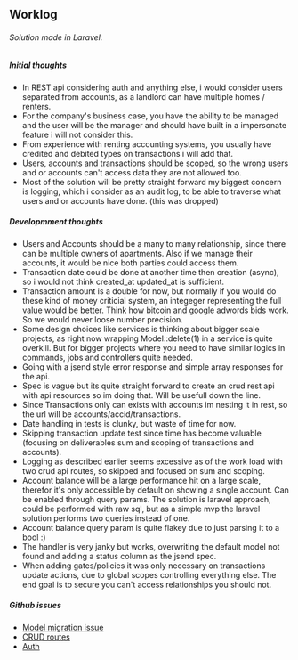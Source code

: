 ## Worklog

###### Solution made in Laravel.

##### Initial thoughts
- In REST api considering auth and anything else, i would consider users separated from accounts, as a landlord can have multiple homes / renters.
- For the company's business case, you have the ability to be managed and the user will be the manager and should have built in a impersonate feature i will not consider this.
- From experience with renting accounting systems, you usually have credited and debited types on transactions i will add that.
- Users, accounts and transactions should be scoped, so the wrong users and or accounts can't access data they are not allowed too.
- Most of the solution will be pretty straight forward my biggest concern is logging, which i consider as an audit log, to be able to traverse what users and or accounts have done. (this was dropped)

##### Developmment thoughts
- Users and Accounts should be a many to many relationship, since there can be multiple owners of apartments. Also if we manage their accounts, it would be nice both parties could access them.
- Transaction date could be done at another time then creation (async), so i would not think created_at updated_at is sufficient.
- Transaction amount is a double for now, but normally if you would do these kind of money criticial system, an integeger representing the full value would be better. Think how bitcoin and google adwords bids work. So we would never loose number precision.
- Some design choices like services is thinking about bigger scale projects, as right now wrapping Model::delete(1) in a service is quite overkill. But for bigger projects where you need to have similar logics in commands, jobs and controllers quite needed.
- Going with a jsend style error response and simple array responses for the api.
- Spec is vague but its quite straight forward to create an crud rest api with api resources so im doing that. Will be usefull down the line.
- Since Transactions only can exists with accounts im nesting it  in rest, so the url will be accounts/accid/transactions.
- Date handling in tests is clunky, but waste of time for now.
- Skipping transaction update test since time has become valuable (focusing on deliverables sum and scoping of transactions and accounts).
- Logging as described earlier seems excessive as of the work load with two crud api routes, so skipped and focused on sum and scoping.
- Account balance will be a large performance hit on a large scale, therefor it's only accessible by default on showing a single account. Can be enabled through query params. The solution is laravel approach, could be performed with raw sql, but as a simple mvp the laravel solution performs two queries instead of one.
- Account balance query param is quite flakey due to just parsing it to a bool :)
- The handler is very janky but works, overwriting the default model not found and adding a status column as the jsend spec.
- When adding gates/policies it was only necessary on transactions update actions, due to global scopes controlling everything else. The end goal is to secure you can't access relationships you should not.


##### Github issues
- [Model migration issue](https://github.com/mrhn/Centerplan/issues/1)
- [CRUD routes](https://github.com/mrhn/Centerplan/issues/2)
- [Auth](https://github.com/mrhn/Centerplan/issues/3)
